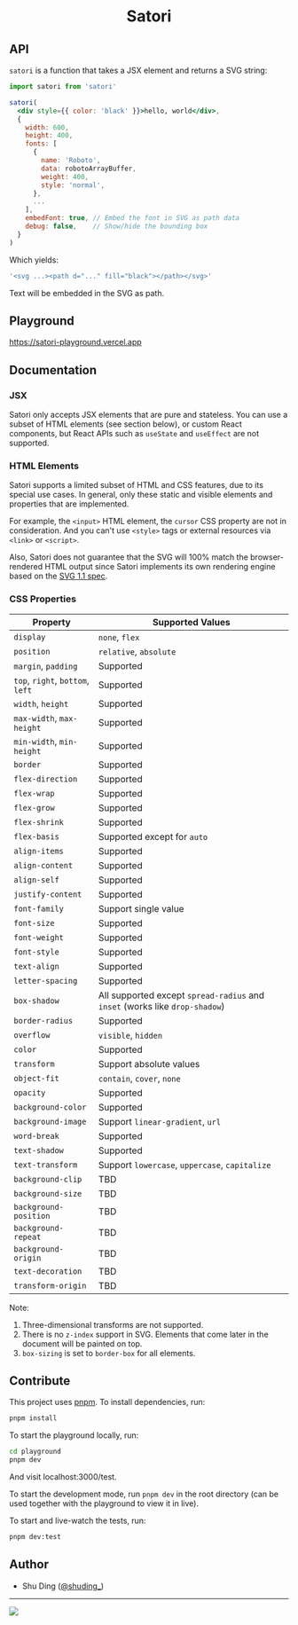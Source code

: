 <h1 align="center">
  Satori
</h1>

## API

`satori` is a function that takes a JSX element and returns a SVG string:

```jsx
import satori from 'satori'

satori(
  <div style={{ color: 'black' }}>hello, world</div>,
  {
    width: 600,
    height: 400,
    fonts: [
      {
        name: 'Roboto',
        data: robotoArrayBuffer,
        weight: 400,
        style: 'normal',
      },
      ...
    ],
    embedFont: true, // Embed the font in SVG as path data
    debug: false,    // Show/hide the bounding box
  }
)
```

Which yields:

```js
'<svg ...><path d="..." fill="black"></path></svg>'
```

Text will be embedded in the SVG as path.

## Playground

https://satori-playground.vercel.app

## Documentation

### JSX

Satori only accepts JSX elements that are pure and stateless. You can use a subset of HTML
elements (see section below), or custom React components, but React APIs such as `useState` and
`useEffect` are not supported.

### HTML Elements

Satori supports a limited subset of HTML and CSS features, due to its special use cases. In general, only these static and visible elements and properties that are implemented. 

For example, the `<input>` HTML element, the `cursor` CSS property are not in consideration. And you can't use `<style>` tags or external resources via `<link>` or `<script>`.

Also, Satori does not guarantee that the SVG will 100% match the browser-rendered HTML output since Satori implements its own rendering engine based on the [SVG 1.1 spec](https://www.w3.org/TR/SVG11).

### CSS Properties

| Property | Supported Values |
| --- | --- |
| `display` | `none`, `flex` |
| `position` | `relative`, `absolute` |
| `margin`, `padding` | Supported |
| `top`, `right`, `bottom`, `left` | Supported |
| `width`, `height` | Supported |
| `max-width`, `max-height` | Supported |
| `min-width`, `min-height` | Supported |
| `border` | Supported |
| `flex-direction` | Supported |
| `flex-wrap` | Supported |
| `flex-grow` | Supported |
| `flex-shrink` | Supported |
| `flex-basis` | Supported except for `auto` |
| `align-items` | Supported |
| `align-content` | Supported |
| `align-self` | Supported |
| `justify-content` | Supported |
| `font-family` | Support single value |
| `font-size` | Supported |
| `font-weight` | Supported |
| `font-style` | Supported |
| `text-align` | Supported |
| `letter-spacing` | Supported |
| `box-shadow` | All supported except `spread-radius` and `inset` (works like `drop-shadow`) |
| `border-radius` | Supported |
| `overflow` | `visible`, `hidden` |
| `color` | Supported |
| `transform` | Support absolute values |
| `object-fit` | `contain`, `cover`, `none` |
| `opacity` | Supported |
| `background-color` | Supported |
| `background-image` | Support `linear-gradient`, `url` |
| `word-break` | Supported |
| `text-shadow` | Supported |
| `text-transform` | Support `lowercase`, `uppercase`, `capitalize` |
| `background-clip` | TBD |
| `background-size` | TBD |
| `background-position` | TBD |
| `background-repeat` | TBD |
| `background-origin` | TBD |
| `text-decoration` | TBD |
| `transform-origin` | TBD |

Note:

1. Three-dimensional transforms are not supported.
2. There is no `z-index` support in SVG. Elements that come later in the document will be painted on top.
3. `box-sizing` is set to `border-box` for all elements.

## Contribute

This project uses [pnpm](https://pnpm.io). To install dependencies, run:

```bash
pnpm install
```

To start the playground locally, run:

```bash
cd playground
pnpm dev
```

And visit localhost:3000/test.

To start the development mode, run `pnpm dev` in the root directory (can be used together with the playground to view it in live).

To start and live-watch the tests, run:

```bash
pnpm dev:test
```

## Author

- Shu Ding ([@shuding_](https://twitter.com/shuding_))

---

<a aria-label="Vercel logo" href="https://vercel.com">
  <img src="https://badgen.net/badge/icon/Made%20by%20Vercel?icon=zeit&label&color=black&labelColor=black">
</a>

